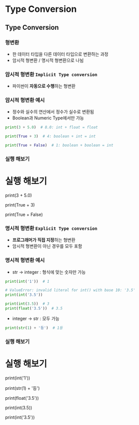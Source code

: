 # Type Conversion

## Type Conversion

### 형변환

- 한 데이터 타입을 다른 데이터 타입으로 변환하는 과정
- 암시적 형변환 / 명시적 형변환으로 나뉨

### 암시적 형변환 `Implicit Type conversion`

- 파이썬이 **자동으로 수행**하는 형변환

### 암시적 형변환 예시

- 정수와 실수의 연산에서 정수가 실수로 변환됨
- Boolean과 Numeric Type에서만 가능

```python
print(3 + 5.0)  # 8.0: int + float = float

print(True + 3)  # 4: boolean + int = int

print(True + False)  # 1: boolean + boolean = int
```

### 실행 해보기

# 실행 해보기

print(3 + 5.0)

print(True + 3)

print(True + False)

### 명시적 형변환 `Explicit Type conversion`

- **프로그래머가 직접 지정**하는 형변환
- 암시적 형변환이 아닌 경우를 모두 포함

### 명시적 형변환 예시

- str -> integer : 형식에 맞는 숫자만 가능

```python
print(int('1'))  # 1

# ValueError: invalid literal for int() with base 10: '3.5'
print(int('3.5'))

print(int(3.5))  # 3
print(float('3.5'))  # 3.5
```

- integer -> str : 모두 가능

```python
print(str(1) + '등')  # 1등
```

### 실행 해보기

# 실행 해보기

print(int('1'))

print(str(1) + '등')

print(float('3.5'))

print(int(3.5))

print(int('3.5'))